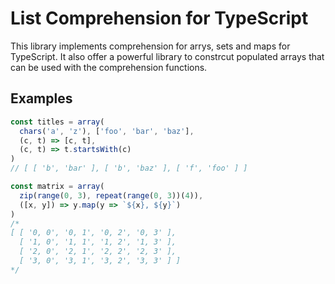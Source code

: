 # List Comprehension for TypeScript

This library implements comprehension for arrys, sets and maps for TypeScript. It also offer a powerful library to constrcut populated arrays that can be used with the comprehension functions.

## Examples

```ts
const titles = array(
  chars('a', 'z'), ['foo', 'bar', 'baz'],
  (c, t) => [c, t],
  (c, t) => t.startsWith(c)
)
// [ [ 'b', 'bar' ], [ 'b', 'baz' ], [ 'f', 'foo' ] ]
```

```ts
const matrix = array(
  zip(range(0, 3), repeat(range(0, 3))(4)),
  ([x, y]) => y.map(y => `${x}, ${y}`)
)
/*
[ [ '0, 0', '0, 1', '0, 2', '0, 3' ],
  [ '1, 0', '1, 1', '1, 2', '1, 3' ],
  [ '2, 0', '2, 1', '2, 2', '2, 3' ],
  [ '3, 0', '3, 1', '3, 2', '3, 3' ] ]
*/
```